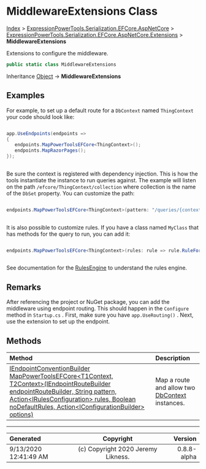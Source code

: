 ﻿# MiddlewareExtensions Class

[Index](../index.md) > [ExpressionPowerTools.Serialization.EFCore.AspNetCore](ExpressionPowerTools.Serialization.EFCore.AspNetCore.a.md) > [ExpressionPowerTools.Serialization.EFCore.AspNetCore.Extensions](ExpressionPowerTools.Serialization.EFCore.AspNetCore.Extensions.n.md) > **MiddlewareExtensions**

Extensions to configure the middleware.

```csharp
public static class MiddlewareExtensions
```

Inheritance [Object](https://docs.microsoft.com/dotnet/api/system.object) → **MiddlewareExtensions**

## Examples

For example, to set up a default route for a `DbContext` named `ThingContext` your code should look like:

```csharp

app.UseEndpoints(endpoints =>
{
   endpoints.MapPowerToolsEFCore<ThingContext>();
   endpoints.MapRazorPages();
});
            
```

Be sure the context is registered with dependency injection. This is how the tools instantiate the instance to
            run queries against.
            The example will listen on the path `/efcore/ThingContext/collection` where collection is the name of the `DbSet` property. You can customize the path:

```csharp

endpoints.MapPowerToolsEFCore<ThingContext>(pattern: "/queries/{context}/set/{collection}");
            
```

It is also possible to customize rules. If you have a class named `MyClass` that has methods for the query
            to run, you can add it:

```csharp

endpoints.MapPowerToolsEFCore<ThingContext>(rules: rule => rule.RuleForType<MyClass>().Allow());
            
```

See documentation for the [RulesEngine](ExpressionPowerTools.Serialization.Rules.RulesEngine.cs.md) to understand the rules engine.

## Remarks

After referencing the project or NuGet package, you can add the middleware using endpoint routing. This should happen
            in the `Configure` method in `Startup.cs` . First, make sure you have `app.UseRouting()` . Next, use
            the extension to set up the endpoint.

## Methods

| Method | Description |
| :-- | :-- |
| [IEndpointConventionBuilder MapPowerToolsEFCore&lt;T1Context, T2Context>(IEndpointRouteBuilder endpointRouteBuilder, String pattern, Action&lt;IRulesConfiguration> rules, Boolean noDefaultRules, Action&lt;IConfigurationBuilder> options)](ExpressionPowerTools.Serialization.EFCore.AspNetCore.Extensions.MiddlewareExtensions.MapPowerToolsEFCore.m.md) | Map a route and allow two [DbContext](https://docs.microsoft.com/dotnet/api/microsoft.entityframeworkcore.dbcontext) instances. |

---

| Generated | Copyright | Version |
| :-- | :-: | --: |
| 9/13/2020 12:41:49 AM | (c) Copyright 2020 Jeremy Likness. | 0.8.8-alpha |
